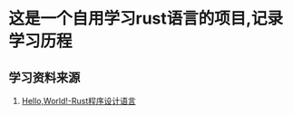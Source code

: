 # 这是一个自用学习rust语言的项目,记录学习历程
## 学习资料来源
1. [Hello,World!-Rust程序设计语言](https://kaisery.github.io/trpl-zh-cn/ch01-02-hello-world.html)
